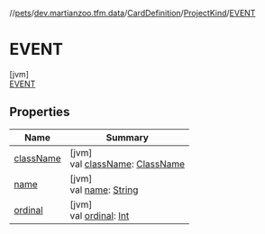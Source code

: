//[pets](../../../../../index.md)/[dev.martianzoo.tfm.data](../../../index.md)/[CardDefinition](../../index.md)/[ProjectKind](../index.md)/[EVENT](index.md)

# EVENT

[jvm]\
[EVENT](index.md)

## Properties

| Name | Summary |
|---|---|
| [className](../class-name.md) | [jvm]<br>val [className](../class-name.md): [ClassName](../../../../dev.martianzoo.tfm.pets.ast/-class-name/index.md) |
| [name](../../../../dev.martianzoo.tfm.pets.ast/-instruction/-intensity/-o-p-t-i-o-n-a-l/index.md#-372974862%2FProperties%2F-1461504660) | [jvm]<br>val [name](../../../../dev.martianzoo.tfm.pets.ast/-instruction/-intensity/-o-p-t-i-o-n-a-l/index.md#-372974862%2FProperties%2F-1461504660): [String](https://kotlinlang.org/api/latest/jvm/stdlib/kotlin/-string/index.html) |
| [ordinal](../../../../dev.martianzoo.tfm.pets.ast/-instruction/-intensity/-o-p-t-i-o-n-a-l/index.md#-739389684%2FProperties%2F-1461504660) | [jvm]<br>val [ordinal](../../../../dev.martianzoo.tfm.pets.ast/-instruction/-intensity/-o-p-t-i-o-n-a-l/index.md#-739389684%2FProperties%2F-1461504660): [Int](https://kotlinlang.org/api/latest/jvm/stdlib/kotlin/-int/index.html) |
